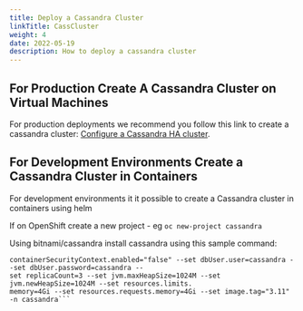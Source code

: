 ```yaml
---
title: Deploy a Cassandra Cluster
linkTitle: CassCluster
weight: 4
date: 2022-05-19
description: How to deploy a cassandra cluster
---
```


## For Production Create A Cassandra Cluster on Virtual Machines

For production deployments we recommend you follow this link to create a cassandra cluster: [Configure a Cassandra HA cluster](/docs/cass_admin/cassandra_config/).

## For Development Environments Create a Cassandra Cluster in Containers

For development environments it it possible to create a Cassandra cluster in containers using helm

If on OpenShift create a new project - eg ```oc new-project cassandra```

Using bitnami/cassandra install cassandra using this sample command:

```helm install cassandra bitnami/cassandra --set podSecurityContext.enabled="false" --set
containerSecurityContext.enabled="false" --set dbUser.user=cassandra --set dbUser.password=cassandra --
set replicaCount=3 --set jvm.maxHeapSize=1024M --set jvm.newHeapSize=1024M --set resources.limits.
memory=4Gi --set resources.requests.memory=4Gi --set image.tag="3.11" -n cassandra```


